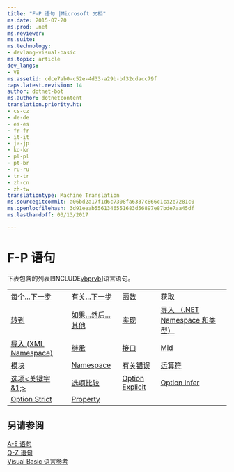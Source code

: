 ```yaml
---
title: "F-P 语句 |Microsoft 文档"
ms.date: 2015-07-20
ms.prod: .net
ms.reviewer: 
ms.suite: 
ms.technology:
- devlang-visual-basic
ms.topic: article
dev_langs:
- VB
ms.assetid: cdce7ab0-c52e-4d33-a29b-bf32cdacc79f
caps.latest.revision: 14
author: dotnet-bot
ms.author: dotnetcontent
translation.priority.ht:
- cs-cz
- de-de
- es-es
- fr-fr
- it-it
- ja-jp
- ko-kr
- pl-pl
- pt-br
- ru-ru
- tr-tr
- zh-cn
- zh-tw
translationtype: Machine Translation
ms.sourcegitcommit: a06bd2a17f1d6c7308fa6337c866c1ca2e7281c0
ms.openlocfilehash: 3d91eeab5561346551683d56897e87bde7aa45df
ms.lasthandoff: 03/13/2017

---
```

# <a name="f-p-statements"></a>F-P 语句
下表包含的列表[!INCLUDE[vbprvb](../../../csharp/programming-guide/concepts/linq/includes/vbprvb_md.md)]语言语句。  
  
|||||  
|---|---|---|---|  
|[每个...下一步](../../../visual-basic/language-reference/statements/for-each-next-statement.md)|[有关...下一步](../../../visual-basic/language-reference/statements/for-next-statement.md)|[函数](../../../visual-basic/language-reference/statements/function-statement.md)|[获取](../../../visual-basic/language-reference/statements/get-statement.md)|  
|[转到](../../../visual-basic/language-reference/statements/goto-statement.md)|[如果...然后...其他](../../../visual-basic/language-reference/statements/if-then-else-statement.md)|[实现](../../../visual-basic/language-reference/statements/implements-statement.md)|[导入 （.NET Namespace 和类型）](../../../visual-basic/language-reference/statements/imports-statement-net-namespace-and-type.md)|  
|[导入 (XML Namespace)](../../../visual-basic/language-reference/statements/imports-statement-xml-namespace.md)|[继承](../../../visual-basic/language-reference/statements/inherits-statement.md)|[接口](../../../visual-basic/language-reference/statements/interface-statement.md)|[Mid](../../../visual-basic/language-reference/statements/mid-statement.md)|  
|[模块](../../../visual-basic/language-reference/statements/module-statement.md)|[Namespace](../../../visual-basic/language-reference/statements/namespace-statement.md)|[有关错误](../../../visual-basic/language-reference/statements/on-error-statement.md)|[运算符](../../../visual-basic/language-reference/statements/operator-statement.md)|  
|[选项\<关键字&1;>](../../../visual-basic/language-reference/statements/option-keyword-statement.md)|[选项比较](../../../visual-basic/language-reference/statements/option-compare-statement.md)|[Option Explicit](../../../visual-basic/language-reference/statements/option-explicit-statement.md)|[Option Infer](../../../visual-basic/language-reference/statements/option-infer-statement.md)|  
|[Option Strict](../../../visual-basic/language-reference/statements/option-strict-statement.md)|[Property](../../../visual-basic/language-reference/statements/property-statement.md)|||  
  
## <a name="see-also"></a>另请参阅  
 [A-E 语句](../../../visual-basic/language-reference/statements/a-e-statements.md)   
 [Q-Z 语句](../../../visual-basic/language-reference/statements/q-z-statements.md)   
 [Visual Basic 语言参考](../../../visual-basic/language-reference/index.md)
